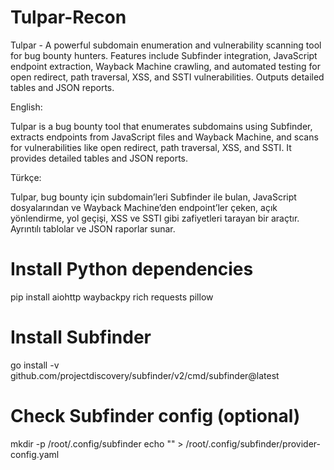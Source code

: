 # Tulpar-Recon
Tulpar - A powerful subdomain enumeration and vulnerability scanning tool for bug bounty hunters. Features include Subfinder integration, JavaScript endpoint extraction, Wayback Machine crawling, and automated testing for open redirect, path traversal, XSS, and SSTI vulnerabilities. Outputs detailed tables and JSON reports.

English:

Tulpar is a bug bounty tool that enumerates subdomains using Subfinder, extracts endpoints from JavaScript files and Wayback Machine, and scans for vulnerabilities like open redirect, path traversal, XSS, and SSTI. It provides detailed tables and JSON reports.

Türkçe:

Tulpar, bug bounty için subdomain’leri Subfinder ile bulan, JavaScript dosyalarından ve Wayback Machine’den endpoint’ler çeken, açık yönlendirme, yol geçişi, XSS ve SSTI gibi zafiyetleri tarayan bir araçtır. Ayrıntılı tablolar ve JSON raporlar sunar.

# Install Python dependencies
pip install aiohttp waybackpy rich requests pillow
# Install Subfinder
go install -v github.com/projectdiscovery/subfinder/v2/cmd/subfinder@latest
# Check Subfinder config (optional)
mkdir -p /root/.config/subfinder
echo "" > /root/.config/subfinder/provider-config.yaml

